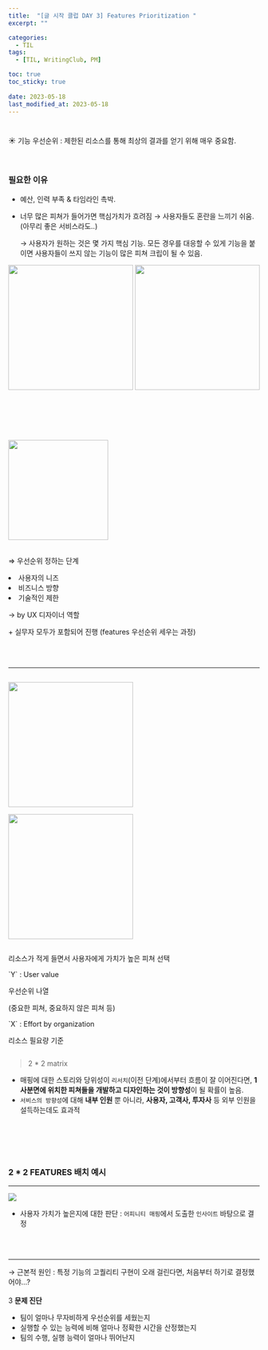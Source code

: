 ```yaml
---
title:  "[글 시작 클럽 DAY 3] Features Prioritization "
excerpt: ""

categories:
  - TIL
tags:
  - [TIL, WritingClub, PM]

toc: true
toc_sticky: true
 
date: 2023-05-18
last_modified_at: 2023-05-18
---
```


# 

<aside>
☀️ 기능 우선순위 : 제한된 리소스를 통해 최상의 결과를 얻기 위해 매우 중요함.
</aside>
<br /><br />

### 필요한 이유

- 예산, 인력 부족 & 타임라인 촉박.
- 너무 많은 피쳐가 들어가면 핵심가치가 흐려짐 → 사용자들도 혼란을 느끼기 쉬움. (아무리 좋은 서비스라도..)
    
    → 사용자가 원하는 것은 몇 가지 핵심 기능. 모든 경우를 대응할 수 있게 기능을 붙이면 사용자들이 쓰지 않는 기능이 많은 피쳐 크립이 될 수 있음.
    
<p align="center">
<img src="https://postfiles.pstatic.net/MjAyMzA2MDFfMTA4/MDAxNjg1NjI0OTA5NDgw.Y6I3k1mXjwftdv6XOoBA52TedJEY-uSvsgsAFSV5tQkg.y4c8iZUr4BoIDb2N7Ebezh_9bMS6xefyrdYKf_p1jQ0g.PNG.xlzhfhqls_/image.png?type=w773" width="250" />
<img src="https://postfiles.pstatic.net/MjAyMzA2MDFfMTcx/MDAxNjg1NjI1MDY3MTM3.xks-OMFv4C4_TFohhsP9yMgLXyPp9XeJLvzrcz0x2qMg.yXLR4NBA6UFyujCum333n6n5uH9U6kxXCM7xlq0ttEcg.PNG.xlzhfhqls_/image.png?type=w773" width="250" />
</p>

<br /><br />
---
<div style="display:inline-block;vertical-align:top;">
  <img src="https://postfiles.pstatic.net/MjAyMzA2MDFfMjIx/MDAxNjg1NjI1MTQ1ODg3.xfXtRphfngU2_0KsrDwBeBrPqPtghDvqLRw3VwJOhp0g.tAhEt6f2RRpZJEDby1AIM6QXdVacc_8QWEH9KyEI3LYg.PNG.xlzhfhqls_/image.png?type=w773"  width="200" />
</div>
<div style="display:inline-block;vertical-align:top" >
    <br>
    <p> ⇒ 우선순위 정하는 단계 </p>
    <li> 사용자의 니즈 </li>
    <li> 비즈니스 방향 </li>
    <li> 기술적인 제한 </li>
    <p> → by UX 디자이너 역할 </p>
    + 실무자 모두가 포함되어 진행 (features 우선순위 세우는 과정) 
</div>


<br /><br />

---

<div style="display:inline-block;vertical-align:top;">
  <p>
    <img src="https://postfiles.pstatic.net/MjAyMzA2MDFfMTEy/MDAxNjg1NjI1MTgzNTQ2.cPQB7ltLqxgpm-c73r6rfZNlMS6ZQaoNbUjX2rerT2Qg.GJBr5O5fU_w7ZwfPl5dIuWA8LXQw6kPq7NokyC2Siocg.PNG.xlzhfhqls_/image.png?type=w773" height="250" />
  </p>
  <p>
    <img src="https://postfiles.pstatic.net/MjAyMzA2MDFfMTc1/MDAxNjg1NjI1MjAzMDI3.2fGkFFW0gwmdDPcCqP-VY3ygG8CVMHsTG3cOdyLhAWog.l6QdT6nSra4iaFaiF0tom1nThRvkOFM0mHEgLaOaalwg.PNG.xlzhfhqls_/image.png?type=w773" height="250" />
  </p>
</div>
<div style="display:inline-block">
  <p>리소스가 적게 들면서 사용자에게 가치가 높은 피쳐 선택 </p>

  <p>`Y` : User value </p>

  <p> 우선순위 나열 </p>

  <p> (중요한 피쳐, 중요하지 않은 피쳐 등) </p>

  <p> `X` : Effort by organization </p>

  <p> 리소스 필요량 기준 </p>
</div>

> 2 * 2 matrix
> 
  - 매핑에 대한 스토리와 당위성이 `리서치`(이전 단계)에서부터 흐름이 잘 이어진다면, **1사분면에 위치한 피쳐들을 개발하고 디자인하는 것이 방향성**이 될 확률이 높음.
  - `서비스의 방향성`에 대해 **내부 인원** 뿐 아니라, **사용자, 고객사, 투자사** 등 외부 인원을 설득하는데도 효과적





<br /><br />
---

### 2 * 2 FEATURES 배치 예시
---
![](https://postfiles.pstatic.net/MjAyMzA2MDFfNTEg/MDAxNjg1NjI1MjU5ODU5._NLR4kZ2LFAdMZCdEU4fPQiswozqwRHnq3a9PEC0Xkkg.FEHtOcDUpJJbOS38fuVy38-dnVIA0dtRVGcIxozbPDkg.PNG.xlzhfhqls_/image.png?type=w773)

- 사용자 가치가 높은지에 대한 판단 : `어피니티 매핑`에서 도출한 `인사이트` 바탕으로 결정

<br /><br />

---
→ 근본적 원인 : 특정 기능의 고퀄리티 구현이 오래 걸린다면, 처음부터 하기로 결정했어야...?
<br /><br />
3
**문제 진단**

- 팀이 얼마나 무자비하게 우선순위를 세웠는지
- 실행할 수 있는 능력에 비해 얼마나 정확한 시간을 산정했는지
- 팀의 수행, 실행 능력이 얼마나 뛰어난지